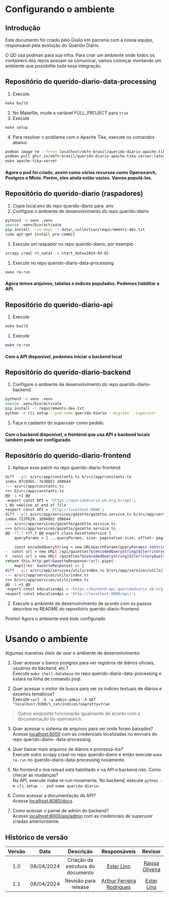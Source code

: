 # Configurando o ambiente

## Introdução
Este documento foi criado pelo Giulio em parceria com a nossa equipe, responsável pela evolução do Querido Diário.

O QD usa podman para sua infra. Para criar um ambiente onde todos os containers dos repos possam se comunicar, vamos começar montando um ambiente que possibilite toda essa integração.

## Repositório do querido-diario-data-processing

1. Execute  

```bash
make build
```

2. No Makefile, mude a variável FULL_PROJECT para `true`
3. Execute

``` bash
make setup
```

4. Para resolver o problema com o Apache Tike, execute os comandos abaixo:
   
```bash
podman image rm --force localhost/okfn-brasil/querido-diario-apache-tika-server 
podman pull ghcr.io/okfn-brasil/querido-diario-apache-tika-server:latest 
make apache-tika-server
```

#### Agora o pod foi criado, assim como vários recursos como Opensearch, Postgres e Minio. Porém, eles ainda estão vazios. Vamos populá-los.

## Repositório do querido-diario (raspadores)

1. Copie local.env do repo querido-diario para .env 
2. Configure o ambiente de desenvolvimento do repo querido-diario
   
``` bash
python3 -m venv .venv
source .venv/bin/activate
pip install --no-deps -r data\_collection/requirements-dev.txt
sudo apt-get install pre-commit
```

1. Execute um raspador no repo querido-diario, por exemplo
   
``` bash
scrapy crawl rn_natal -a start_date=2024-03-01
```

1. Execute no repo querido-diario-data-processing
   
``` bash
make re-run
```

#### Agora temos arquivos, tabelas e índices populados. Podemos habilitar a API.

## Repositório do querido-diario-api

1. Execute 
   
``` bash
make build
``` 

1. Execute 
   
``` bash
make re-run
```

#### Com a API disponível, podemos iniciar o backend local

## Repositório do querido-diario-backend

1. Configure o ambiente de desenvolvimento do repo querido-diario-backend
   
```bash
python3 -m venv .venv
source .venv/bin/activate
pip install -r requirements-dev.txt
python -m cli setup --pod-name querido-diario --migrate --superuser 
```

1. Faça o cadastro do superuser como pedido.

#### Com o backend disponível, o frontend que usa API e backend locais também pode ser configurado.

## Repositório do querido-diario-frontend

1. Aplique esse patch no repo querido-diario-frontend

```bash
diff --git a/src/app/constants.ts b/src/app/constants.ts
index 97c93b5..7e38851 100644
--- a/src/app/constants.ts 
+++ b/src/app/constants.ts 
@@ -1 +1 @@ 
-export const API = 'https://queridodiario.ok.org.br/api'; 
\ No newline at end of file 
+export const API = 'http://localhost:8080';
diff --git a/src/app/services/gazette/gazette.service.ts b/src/app/services/gazette/gazette.service.ts 
index 723f629..16948b2 100644 
--- a/src/app/services/gazette/gazette.service.ts 
+++ b/src/app/services/gazette/gazette.service.ts 
@@ -77,7 +77,7 @@ export class GazetteService { 
    queryParams = { ...queryParams, size: pagination.size, offset: pagination.offset };

    const encodedQueryString = new URLSearchParams(queryParams).toString(); 
-  const url = new URL( /api/gazettes?${encodedQueryString}${territoryQuery} ,  https://queridodiario.ok.org.br ).toString(); 
+  const url = new URL( /gazettes?${encodedQueryString}${territoryQuery} ,  http://localhost:8080 ).toString(); 
return this.http.get<GazetteResponse>(url).pipe( 
    map((res: GazetteResponse) => { 
diff --git a/src/app/services/utils/index.ts b/src/app/services/utils/index.ts index f952336..b6164c8 100644 
--- a/src/app/services/utils/index.ts 
+++ b/src/app/services/utils/index.ts 
@@ -1 +1 @@ 
-export const educationApi = 'https://backend-api.queridodiario.ok.org.br/api/'; 
+export const educationApi = 'http://localhost:8000/api/'; 
```

2. Execute o ambiente de desenvolvimento de acordo com os passos descritos no README do repositório querido-diario-frontend.

Pronto! Agora o ambiente está todo configurado.

# Usando o ambiente

Algumas maneiras úteis de usar o ambiente de desenvolvimento:

1. Quer acessar o banco postgres para ver registros de diários oficiais, usuários do backend, etc.?<br>
    Execute `make shell-database` no repo querido-diario-data-processing e estará na linha de comando psql.

2. Quer acessar o motor de busca para ver os índices textuais de diários e excertos temáticos?<br>
    Execute `curl -k -u admin:admin -X GET "localhost:9200/\_cat/indices?v&pretty=true`
> Outros endpoints  funcionarão  igualmente  de  acordo  com  a  documentação  do  opensearch.

3. Quer acessar o sistema de arquivos para ver onde foram baixados?<br>
    Acesse  [localhost:9000](http://localhost:9000) com  as  credenciais localizadas  no  envvars do repo  querido-diario- data-processing.

4. Quer baixar mais arquivos de diários e processá-los?<br>
    Execute outro scrapy crawl no repo querido-diario e então execute `make re-run` no querido-diario-data-processing novamente. 

5. No frontend o live reload está habilitado e na API e backend não. Como checar as mudanças?<br>
    Na API, execute make re-run novamente. No backend, execute `python -m cli setup -- pod-name querido-diario`.

6. Como acessar a documentação da API?<br>
    Acesse [localhost:8080/docs](http://localhost:8080). 

7. Como acessar o painel de admin do backend?<br>
    Acesse [localhost:8000/api/admin](http://localhost:8080/api/admin) com as credenciais de superuser criadas anteriormente.

## Histórico de versão

| Versão |    Data    |             Descrição             |                              Responsáveis                               |                        Revisor                         |
| :----: | :--------: | :-------------------------------: | :---------------------------------------------------------------------: | :----------------------------------------------------: |
|  1.0   | 08/04/2024 | Criação da estrutura do documento |               [Ester Lino](https://github.com/esteerlino)               | [Raissa Oliveira](https://github.com/raissamsoliveira) |
|  1.1   | 08/04/2024 |       Revisão para release        | [Arthur Ferreira Rodrigues](https://github.com/ArthurFerreiraRodrigues) |      [Ester Lino](https://github.com/esteerlino)       |
